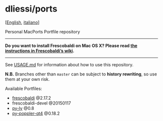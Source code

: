 dliessi/ports
=====

[[English](README.md), [italiano](README.it.md)]

Personal MacPorts Portfile repository

*****
**Do you want to install Frescobaldi on Mac OS X? Please read [the instructions in Frescobaldi’s wiki](https://github.com/wbsoft/frescobaldi/wiki/How-to-install-Frescobaldi-on-Mac-OS-X).**
*****

See [USAGE.md](USAGE.md) for information about how to use this repository.

**N.B.** Branches other than `master` can be subject to **history rewriting**, so use them at your own risk.

Available Portfiles:
* [frescobaldi](http://www.frescobaldi.org/) @2.17.2
* frescobaldi-devel @20150117
* [py-ly](https://github.com/wbsoft/python-ly) @0.8
* [py-poppler-qt4](https://github.com/wbsoft/python-poppler-qt4) @0.18.2
